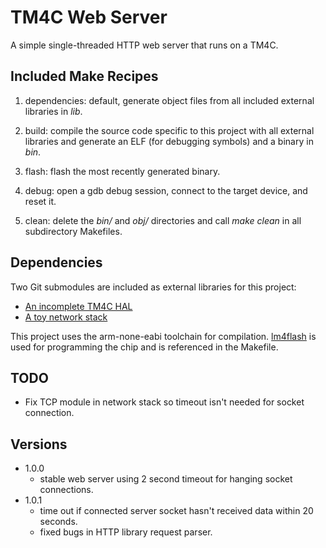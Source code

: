 # TM4C Web Server

A simple single-threaded HTTP web server that runs on a TM4C.

## Included Make Recipes

1. dependencies: default, generate object files from all included external libraries in *lib*.

2. build: compile the source code specific to this project with all external libraries and generate an ELF (for debugging symbols) and a binary in *bin*.

3. flash: flash the most recently generated binary.

4. debug: open a gdb debug session, connect to the target device, and reset it.

5. clean: delete the *bin/* and *obj/* directories and call *make clean* in all subdirectory Makefiles.

## Dependencies

Two Git submodules are included as external libraries for this project:

- [An incomplete TM4C HAL](https://github.com/davidday99/tm4c-hal)
- [A toy network stack](https://github.com/davidday99/network-stack)

This project uses the arm-none-eabi toolchain for compilation. [lm4flash](https://github.com/utzig/lm4tools.git) is used for programming the chip and is referenced in the Makefile.

## TODO
- Fix TCP module in network stack so timeout isn't needed for socket connection.

## Versions
- 1.0.0
    - stable web server using 2 second timeout for hanging socket connections.
- 1.0.1
    - time out if connected server socket hasn't received data within 20 seconds.
    - fixed bugs in HTTP library request parser.
